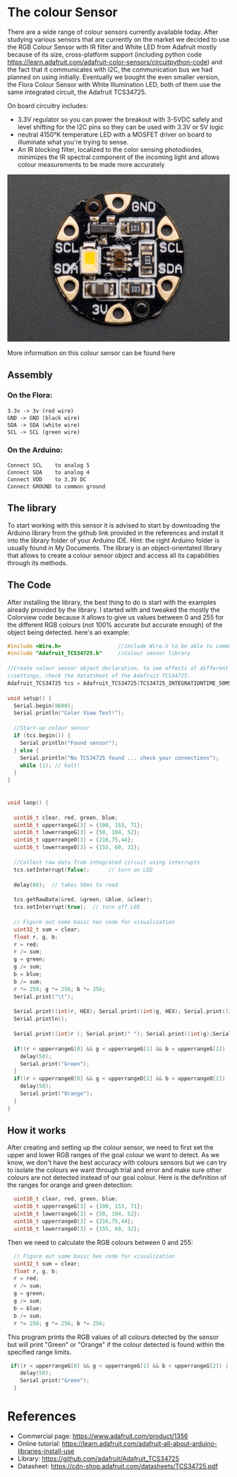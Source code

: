 # The colour Sensor

There are a wide range of colour sensors currently available today. After studying various sensors that are currently on the market we 
decided to use the RGB Colour Sensor with IR filter and White LED from Adafruit mostly because of its size, cross-platform support (including python code https://learn.adafruit.com/adafruit-color-sensors/circuitpython-code) 
and the fact that it communicates with I2C, the communication bus we had planned on using initially. Eventually we bought the even smaller version, the Flora Colour Sensor with White Illumination LED,
both of them use the same integrated circuit, the Adafruit TCS34725.

On board circuitry includes: 
* 3.3V regulator so you can power the breakout with 3-5VDC safely and level shifting for the I2C pins so they can be used with 3.3V or 5V logic
* neutral 4150°K temperature LED with a MOSFET driver on board to illuminate what you're trying to sense. 
* An IR blocking filter, localized to the color sensing photodiodes, minimizes the IR spectral component of the incoming light and allows colour measurements to be made more 
accurately

![alt text](electronics/sensors/ColorSensor/Flora.jpg )


More information on this colour sensor can be found here

## Assembly

### On the Flora:
```
3.3v -> 3v (red wire)
GND -> GND (black wire)
SDA -> SDA (white wire) 
SCL -> SCL (green wire)
```
### On the Arduino:
```
Connect SCL    to analog 5
Connect SDA    to analog 4
Connect VDD    to 3.3V DC
Connect GROUND to common ground
```

## The library
To start working with this sensor it is advised to start by downloading the Arduino library from the github link provided in the references and install
it into the library folder of your Arduino IDE. Hint: the right Arduino folder is usually found in My Documents. The library is an object-orientated library
that allows to create a colour sensor object and access all  its capabilities through its methods.

## The Code
After installing the library, the best thing to do is start with the examples already provided by the library. I started with and tweaked the mostly the 
Colorview code because it allows to give us values between 0 and 255 for the different RGB colours (not 100% accurate but accurate enough) of the 
object being detected. here's an example:

```cpp
#include <Wire.h>                  //include Wire.h to be able to communicate through I2C on Arduino board
#include "Adafruit_TCS34725.h"     //Colour sensor library

//Create colour sensor object declaration, to see effects of different integration time and gain
//settings, check the datatsheet of the Adafruit TCS34725.  
Adafruit_TCS34725 tcs = Adafruit_TCS34725(TCS34725_INTEGRATIONTIME_50MS, TCS34725_GAIN_4X);

void setup() {
  Serial.begin(9600);
  Serial.println("Color View Test!");

  //Start-up colour sensor
  if (tcs.begin()) {
    Serial.println("Found sensor");
  } else {
    Serial.println("No TCS34725 found ... check your connections");
    while (1); // halt!
  }
}


void loop() {

  uint16_t clear, red, green, blue;
  uint16_t upperrangeG[3] = {100, 153, 71};
  uint16_t lowerrangeG[3] = {50, 104, 52};
  uint16_t upperrangeO[3] = {216,75,44};
  uint16_t lowerrangeO[3] = {155, 60, 32};  

  //Collect raw data from integrated circuit using interrupts
  tcs.setInterrupt(false);      // turn on LED

  delay(60);  // takes 50ms to read 
  
  tcs.getRawData(&red, &green, &blue, &clear);
  tcs.setInterrupt(true);  // turn off LED

  // Figure out some basic hex code for visualization
  uint32_t sum = clear;
  float r, g, b;
  r = red; 
  r /= sum;
  g = green; 
  g /= sum;
  b = blue; 
  b /= sum;
  r *= 256; g *= 256; b *= 256;
  Serial.print("\t");
  
  Serial.print((int)r, HEX); Serial.print((int)g, HEX); Serial.print((int)b, HEX);
  Serial.println();

  Serial.print((int)r ); Serial.print(" "); Serial.print((int)g);Serial.print(" ");  Serial.println((int)b );

  if((r < upperrangeG[0] && g < upperrangeG[1] && b < upperrangeG[2]) || (r > lowerrangeG[0] && g > lowerrangeG[1] && b > lowerrangeG[2])){
    delay(50);
    Serial.print("Green");
  }
  if((r < upperrangeO[0] && g < upperrangeO[1] && b < upperrangeO[2]) || (r > lowerrangeO[0] && g > lowerrangeO[1] && b > lowerrangeO[2])){
    delay(50);
    Serial.print("Orange");
  }
}
``` 

## How it works
After creating and setting up the colour sensor, we need to first set the upper and lower RGB ranges of the goal colour we want to detect. As we know,
we don't have the best accuracy with colours sensors but we can try to isolate the colours we want through trial and error and make sure other colours are not detected instead of our goal colour. Here is the definition of the ranges for orange and green detection:
```cpp
  uint16_t clear, red, green, blue;
  uint16_t upperrangeG[3] = {100, 153, 71};
  uint16_t lowerrangeG[3] = {50, 104, 52};
  uint16_t upperrangeO[3] = {216,75,44};
  uint16_t lowerrangeO[3] = {155, 60, 32};  
```

Then we need to calculate the RGB colours between 0 and 255:
```cpp
  // Figure out some basic hex code for visualization
  uint32_t sum = clear;
  float r, g, b;
  r = red; 
  r /= sum;
  g = green; 
  g /= sum;
  b = blue; 
  b /= sum;
  r *= 256; g *= 256; b *= 256;
```

This program prints the RGB values of all colours detected by the sensor but will print "Green" or "Orange" if the colour detected is found within
the specified range limits.

```cpp
 if((r < upperrangeG[0] && g < upperrangeG[1] && b < upperrangeG[2]) || (r > lowerrangeG[0] && g > lowerrangeG[1] && b > lowerrangeG[2])){
    delay(50);
    Serial.print("Green");
  }
```


# References
- Commercial page: https://www.adafruit.com/product/1356
- Online tutorial: https://learn.adafruit.com/adafruit-all-about-arduino-libraries-install-use
- Library: https://github.com/adafruit/Adafruit_TCS34725
- Datasheet: https://cdn-shop.adafruit.com/datasheets/TCS34725.pdf
